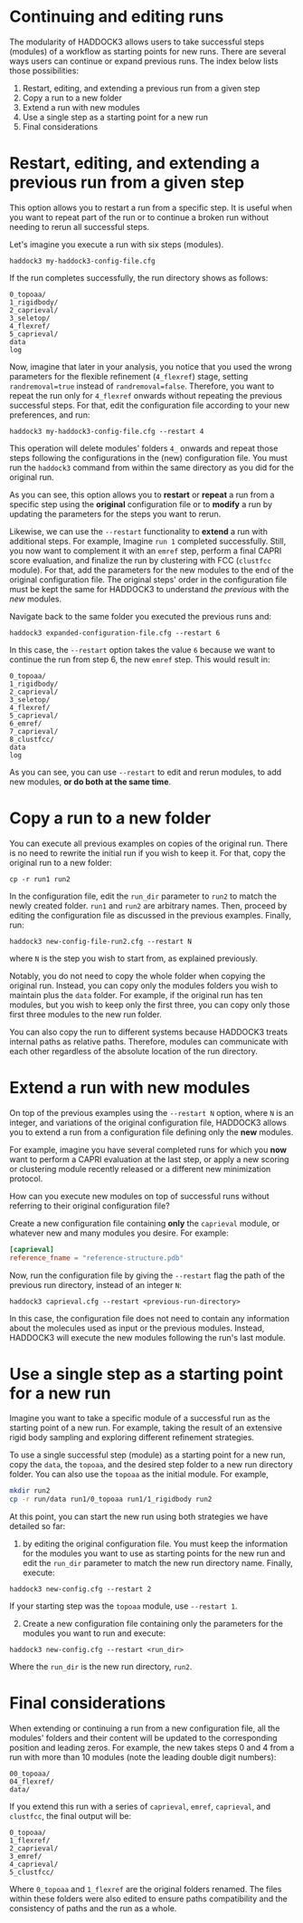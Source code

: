 # Continuing and editing runs

The modularity of HADDOCK3 allows users to take successful steps
(modules) of a workflow as starting points for new runs. There are
several ways users can continue or expand previous runs. The index below
lists those possibilities:

1. Restart, editing, and extending a previous run from a given step
1. Copy a run to a new folder
1. Extend a run with new modules
1. Use a single step as a starting point for a new run
1. Final considerations

# Restart, editing, and extending a previous run from a given step

This option allows you to restart a run from a specific step. It is
useful when you want to repeat part of the run or to continue a broken
run without needing to rerun all successful steps.

Let's imagine you execute a run with six steps (modules).

```
haddock3 my-haddock3-config-file.cfg
```

If the run completes successfully, the run directory shows as follows:

```
0_topoaa/
1_rigidbody/
2_caprieval/
3_seletop/
4_flexref/
5_caprieval/
data
log
```

Now, imagine that later in your analysis, you notice that you used the
wrong parameters for the flexible refinement (`4_flexref`) stage,
setting `randremoval=true` instead of `randremoval=false`. Therefore,
you want to repeat the run only for `4_flexref` onwards without
repeating the previous successful steps. For that, edit the
configuration file according to your new preferences, and run:

```
haddock3 my-haddock3-config-file.cfg --restart 4
```

This operation will delete modules' folders `4_` onwards and repeat
those steps following the configurations in the (new) configuration
file. You must run the `haddock3` command from within the same directory
as you did for the original run.

As you can see, this option allows you to **restart** or **repeat** a
run from a specific step using the **original** configuration file or to
**modify** a run by updating the parameters for the steps you want to
rerun.

Likewise, we can use the `--restart` functionality to **extend** a run
with additional steps. For example, Imagine `run 1` completed
successfully. Still, you now want to complement it with an `emref` step,
perform a final CAPRI score evaluation, and finalize the run by
clustering with FCC (`clustfcc` module). For that, add the parameters
for the new modules to the end of the original configuration file. The
original steps' order in the configuration file must be kept the same
for HADDOCK3 to understand *the previous* with the *new* modules.

Navigate back to the same folder you executed the previous runs and:

```
haddock3 expanded-configuration-file.cfg --restart 6
```

In this case, the `--restart` option takes the value `6` because we want to
continue the run from step 6, the new `emref` step. This would result in:

```
0_topoaa/
1_rigidbody/
2_caprieval/
3_seletop/
4_flexref/
5_caprieval/
6_emref/
7_caprieval/
8_clustfcc/
data
log
```

As you can see, you can use `--restart` to edit and rerun modules, to
add new modules, **or do both at the same time**.

# Copy a run to a new folder

You can execute all previous examples on copies of the original run.
There is no need to rewrite the initial run if you wish to keep it. For
that, copy the original run to a new folder:

```
cp -r run1 run2
```

In the configuration file, edit the `run_dir` parameter to `run2` to
match the newly created folder. `run1` and `run2` are arbitrary names.
Then, proceed by editing the configuration file as discussed in the
previous examples. Finally, run:

```
haddock3 new-config-file-run2.cfg --restart N
```

where `N` is the step you wish to start from, as explained previously.

Notably, you do not need to copy the whole folder when copying the
original run. Instead, you can copy only the modules folders you wish to
maintain plus the `data` folder. For example, if the original run has
ten modules, but you wish to keep only the first three, you can copy
only those first three modules to the new run folder.

You can also copy the run to different systems because HADDOCK3 treats
internal paths as relative paths. Therefore, modules can communicate
with each other regardless of the absolute location of the run
directory.

# Extend a run with new modules

On top of the previous examples using the  `--restart N` option, where
`N` is an integer, and variations of the original configuration file,
HADDOCK3 allows you to extend a run from a configuration file defining
only the **new** modules.

For example, imagine you have several completed runs for which you
**now** want to perform a CAPRI evaluation at the last step, or apply a
new scoring or clustering module recently released or a different new
minimization protocol.

How can you execute new modules on top of successful runs without
referring to their original configuration file?

Create a new configuration file containing **only** the `caprieval`
module, or whatever new and many modules you desire. For example:

```toml
[caprieval]
reference_fname = "reference-structure.pdb"
```

Now, run the configuration file by giving the `--restart` flag the path
of the previous run directory, instead of an integer `N`:

```
haddock3 caprieval.cfg --restart <previous-run-directory>
```

In this case, the configuration file does not need to contain any
information about the molecules used as input or the previous modules.
Instead, HADDOCK3 will execute the new modules following the run's last
module.

# Use a single step as a starting point for a new run

Imagine you want to take a specific module of a successful run as the
starting point of a new run. For example, taking the result of an
extensive rigid body sampling and exploring different refinement
strategies.

To use a single successful step (module) as a starting point for a new
run, copy the `data`, the `topoaa`, and the desired step folder to a new
run directory folder. You can also use the `topoaa` as the initial
module. For example,

```bash
mkdir run2
cp -r run/data run1/0_topoaa run1/1_rigidbody run2
```

At this point, you can start the new run using both strategies we have
detailed so far:

1) by editing the original configuration file. You must keep the
information for the modules you want to use as starting points for the
new run and edit the `run_dir` parameter to match the new run directory
name. Finally, execute:

```
haddock3 new-config.cfg --restart 2
```

If your starting step was the `topoaa` module, use `--restart 1`.

2) Create a new configuration file containing only the parameters for
the modules you want to run and execute:

```
haddock3 new-config.cfg --restart <run_dir>
```

Where the `run_dir` is the new run directory, `run2`.

# Final considerations

When extending or continuing a run from a new configuration file, all the
modules' folders and their content will be updated to the corresponding position
and leading zeros. For example, the new takes steps 0 and 4 from a run with more
than 10 modules (note the leading double digit numbers):

```
00_topoaa/
04_flexref/
data/
```

If you extend this run with a series of `caprieval`, `emref`, `caprieval`, and
`clustfcc`, the final output will be:

```
0_topoaa/
1_flexref/
2_caprieval/
3_emref/
4_caprieval/
5_clustfcc/
```

Where `0_topoaa` and `1_flexref` are the original folders renamed. The files
within these folders were also edited to ensure paths compatibility and the
consistency of paths and the run as a whole.

